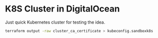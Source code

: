 # K8S Cluster in DigitalOcean

Just quick Kubernetes cluster for testing the idea.


```bash
terraform output -raw cluster_ca_certificate > kubeconfig.sandboxk8s
```
